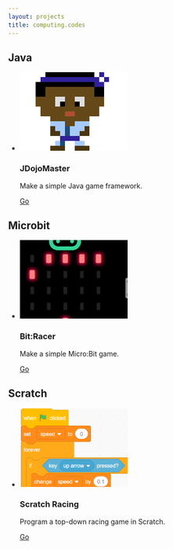 ```yaml
---
layout: projects
title: computing.codes
---
```


## Java

<ul class="projects">

<li>
	<img src="JDojoMaster/flavour/sprite.png" alt="JDojoMaster">
	<h3>JDojoMaster</h3>
	<p>Make a simple Java game framework.</p>
	<a href="JDojoMaster/">
		Go
	</a>
</li>

</ul>

## Microbit

<ul class="projects">

<li>
	<img src="BitRacer/flavour.png" alt="BitRacer">
	<h3>Bit:Racer</h3>
	<p>Make a simple Micro:Bit game.</p>
	<a href="BitRacer/">
		Go
	</a>
</li>

</ul>


## Scratch

<ul class="projects">

<li>
	<img src="ScratchRacing/flavour.png" alt="Scratch Racing">
	<h3>Scratch Racing</h3>
	<p>Program a top-down racing game in Scratch.</p>
	<a href="ScratchRacing/">
		Go
	</a>
</li>

</ul>
